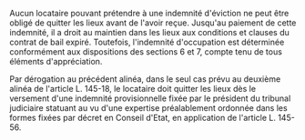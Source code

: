   
Aucun locataire pouvant prétendre à une indemnité d'éviction ne peut être obligé de quitter les lieux avant de l'avoir reçue. Jusqu'au paiement de cette indemnité, il a droit au maintien dans les lieux aux conditions et clauses du contrat de bail expiré. Toutefois, l'indemnité d'occupation est déterminée conformément aux dispositions des sections 6 et 7, compte tenu de tous éléments d'appréciation.   

  
Par dérogation au précédent alinéa, dans le seul cas prévu au deuxième alinéa de l'article L. 145-18, le locataire doit quitter les lieux dès le versement d'une indemnité provisionnelle fixée par le président du tribunal judiciaire statuant au vu d'une expertise préalablement ordonnée dans les formes fixées par décret en Conseil d'Etat, en application de l'article L. 145-56.  
